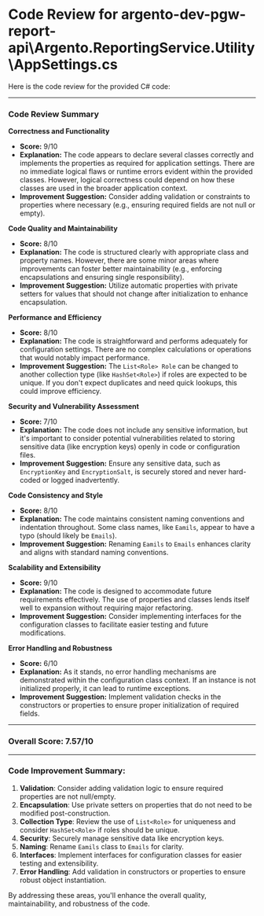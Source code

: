 # Code Review for argento-dev-pgw-report-api\Argento.ReportingService.Utility\AppSettings.cs

Here is the code review for the provided C# code:

---
### Code Review Summary

**Correctness and Functionality**  
- **Score:** 9/10  
- **Explanation:** The code appears to declare several classes correctly and implements the properties as required for application settings. There are no immediate logical flaws or runtime errors evident within the provided classes. However, logical correctness could depend on how these classes are used in the broader application context.  
- **Improvement Suggestion:** Consider adding validation or constraints to properties where necessary (e.g., ensuring required fields are not null or empty).

**Code Quality and Maintainability**  
- **Score:** 8/10  
- **Explanation:** The code is structured clearly with appropriate class and property names. However, there are some minor areas where improvements can foster better maintainability (e.g., enforcing encapsulations and ensuring single responsibility).  
- **Improvement Suggestion:** Utilize automatic properties with private setters for values that should not change after initialization to enhance encapsulation.

**Performance and Efficiency**  
- **Score:** 8/10  
- **Explanation:** The code is straightforward and performs adequately for configuration settings. There are no complex calculations or operations that would notably impact performance.  
- **Improvement Suggestion:** The `List<Role> Role` can be changed to another collection type (like `HashSet<Role>`) if roles are expected to be unique. If you don't expect duplicates and need quick lookups, this could improve efficiency.

**Security and Vulnerability Assessment**  
- **Score:** 7/10  
- **Explanation:** The code does not include any sensitive information, but it's important to consider potential vulnerabilities related to storing sensitive data (like encryption keys) openly in code or configuration files.  
- **Improvement Suggestion:** Ensure any sensitive data, such as `EncryptionKey` and `EncryptionSalt`, is securely stored and never hard-coded or logged inadvertently.

**Code Consistency and Style**  
- **Score:** 8/10  
- **Explanation:** The code maintains consistent naming conventions and indentation throughout. Some class names, like `Eamils`, appear to have a typo (should likely be `Emails`).  
- **Improvement Suggestion:** Renaming `Eamils` to `Emails` enhances clarity and aligns with standard naming conventions.

**Scalability and Extensibility**  
- **Score:** 9/10  
- **Explanation:** The code is designed to accommodate future requirements effectively. The use of properties and classes lends itself well to expansion without requiring major refactoring.  
- **Improvement Suggestion:** Consider implementing interfaces for the configuration classes to facilitate easier testing and future modifications.

**Error Handling and Robustness**  
- **Score:** 6/10  
- **Explanation:** As it stands, no error handling mechanisms are demonstrated within the configuration class context. If an instance is not initialized properly, it can lead to runtime exceptions.  
- **Improvement Suggestion:** Implement validation checks in the constructors or properties to ensure proper initialization of required fields.

---

### Overall Score: 7.57/10

---
### Code Improvement Summary:
1. **Validation**: Consider adding validation logic to ensure required properties are not null/empty.
2. **Encapsulation**: Use private setters on properties that do not need to be modified post-construction.
3. **Collection Type**: Review the use of `List<Role>` for uniqueness and consider `HashSet<Role>` if roles should be unique.
4. **Security**: Securely manage sensitive data like encryption keys.
5. **Naming**: Rename `Eamils` class to `Emails` for clarity.
6. **Interfaces**: Implement interfaces for configuration classes for easier testing and extensibility.
7. **Error Handling**: Add validation in constructors or properties to ensure robust object instantiation.

By addressing these areas, you'll enhance the overall quality, maintainability, and robustness of the code.